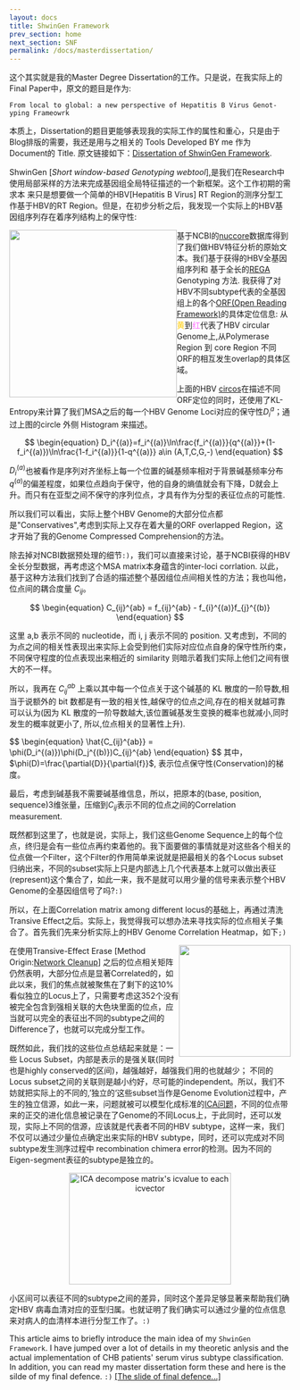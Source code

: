 ```yaml
---
layout: docs
title: ShwinGen Framework
prev_section: home
next_section: SNF
permalink: /docs/masterdissertation/
---
```


这个其实就是我的Master Degree Dissertation的工作。只是说，在我实际上的Final Paper中，原文的题目是作为: 

`From local to global: a new perspective of Hepatitis B Virus Genot- 
yping Frameowrk`

本质上，Dissertation的题目更能够表现我的实际工作的属性和重心，只是由于Blog排版的需要，我还是用与之相关的 Tools Developed BY me 作为 Document的
Title. 原文链接如下：<a href="{{site.baseurl}}/assets/MasterDissertation.pdf">Dissertation of ShwinGen Framework</a>.

ShwinGen [*Short window-based Genotyping webtool*],是我们在Research中使用局部采样的方法来完成基因组全局特征描述的一个新框架。这个工作初期的需求本
来只是想要做一个简单的HBV[Hepatitis B Virus] RT Region的测序分型工作基于HBV的RT Region。但是，在初步分析之后，我发现一个实际上的HBV基因组序列存在着序列结构上的保守性:
<div>
	<img src="{{site.baseurl}}/img/hbv_circos.svg" width="300" height="300" style="float:left;" type="image/svg+xml">
	基于NCBI的<a href="http://www.ncbi.nlm.nih.gov/nuccore">nuccore</a>数据库得到了我们做HBV特征分析的原始文本。我们基于获得的HBV全基因组序列和
	基于全长的<a href="http://newbioafrica.mrc.ac.za/rega-genotype/">REGA</a> Genotyping 方法. 我获得了对HBV不同subtype代表的全基因组上的各个<a href="http://en.wikipedia.org/wiki/Open_reading_frame">ORF(Open Reading Framework)</a>的具体定位信息: 从<a style="color:#FFCC00">黄</a>到<a style="color:#FF66FF">红</a>代表了HBV circular Genome上,从Polymerase Region 到 core Region 不同ORF的相互发生overlap的具体区域。
</div>

上面的HBV <a href="http://circos.ca">circos</a>在描述不同ORF定位的同时，还使用了KL-Entropy来计算了我们MSA之后的每一个HBV Genome Loci对应的保守性$D_{i}^{a}$；通过上图的circle 外侧 Histogram 来描述。

$$
\begin{equation}
D_i^{(a)}=f_i^{(a)}\ln\frac{f_i^{(a)}}{q^{(a)}}+(1-f_i^{(a)})\ln\frac{1-f_i^{(a)}}{1-q^{(a)}}      a\in (A,T,C,G,-)
\end{equation}
$$

$D_i^{(a)}$也被看作是序列对齐坐标上每一个位置的碱基频率相对于背景碱基频率分布$q^{(a)}$的偏差程度，如果位点趋向于保守，他的自身的熵值就会有下降，D就会上升。而只有在亚型之间不保守的序列位点，才具有作为分型的表征位点的可能性.

所以我们可以看出，实际上整个HBV Genome的大部分位点都是"Conservatives",考虑到实际上又存在着大量的ORF overlapped Region，这才开始了我的Genome Compressed Comprehension的方法。

除去掉对NCBI数据预处理的细节`:)`，我们可以直接来讨论，基于NCBI获得的HBV全长分型数据，再考虑这个MSA matrix本身蕴含的inter-loci corrlation.
以此，基于这种方法我们找到了合适的描述整个基因组位点间相关性的方法；我也叫他，位点间的耦合度量 $C_{ij}$。

<div align="center">
$$
\begin{equation}
C_{ij}^{ab} = f_{ij}^{ab} - f_{i}^{(a)}f_{j}^{(b)} 
\end{equation}
$$
</div>

这里 a,b 表示不同的 nucleotide，而 i, j 表示不同的 position. 又考虑到，不同的为点之间的相关性表现出来实际上会受到他们实际对应位点自身的保守性所约束，不同保守程度的位点表现出来相近的 similarity 则暗示着我们实际上他们之间有很大的不一样。

所以，我再在 $C^{ab}_{ij}$ 上乘以其中每一个位点关于这个碱基的 KL 散度的一阶导数,相当于说额外的 bit 数都是有一致的相关性,越保守的位点之间,存在的相关就越可靠可以认为(因为 KL 散度的一阶导数越大,该位置碱基发生变换的概率也就减小,同时发生的概率就更小了, 所以,位点相关的显著性上升).

<div>
$$
\begin{equation}
\hat{C_{ij}^{ab}} = \phi(D_i^{(a)})\phi(D_j^{(b)})C_{ij}^{ab}
\end{equation}
$$
其中，$\phi(D)=\frac{\partial{D}}{\partial{f}}$, 表示位点保守性(Conservation)的梯度。
</div>

最后，考虑到碱基我不需要碱基维信息，所以，把原本的(base, position, sequence)3维张量，压缩到$C_{ij}$表示不同的位点之间的Correlation measurement.


既然都到这里了，也就是说，实际上，我们这些Genome Sequence上的每个位点，终归是会有一些位点再约束着他的。我下面要做的事情就是对这些各个相关的位点做一个Filter，这个Filter的作用简单来说就是把最相关的各个Locus subset归纳出来，不同的subset实际上只是内部选上几个代表基本上就可以做出表征(represent)这个集合了，如此一来，我不是就可以用少量的信号来表示整个HBV Genome的全基因组信号了吗?`:)`

所以，在上面Correlation matrix among different locus的基础上，再通过清洗Transive Effect之后。实际上，我觉得我可以想办法来寻找实际的位点相关子集合了。首先我们先来分析实际上的HBV Genome Correlation Heatmap，如下`;)`
<div>
	<img src="{{site.baseurl}}/img/ND_Cleanup_Positiona.png" width="200" height="200" style="float:right">
</div>

在使用Transive-Effect Erase [Method Origin:<a href="http://www.nature.com/nbt/journal/v31/n8/full/nbt.2657.html">Network Cleanup</a>] 之后的位点相关矩阵仍然表明，大部分位点是显著Correlated的，如此以来，我们的焦点就被聚焦在了剩下的这10% 看似独立的Locus上了，只需要考虑这352个没有被完全包含到强相关联的大色块里面的位点，应当就可以完全的表征出不同的subtype之间的Difference了，也就可以完成分型工作。

既然如此，我们找的这些位点总结起来就是：一些 Locus Subset，内部是表示的是强关联(同时也是highly conserved的区间)，越强越好，越强我们用的也就越少； 不同的Locus subset之间的关联则是越小约好，尽可能的independent。所以，我们不妨就把实际上的不同的,’独立的‘这些subset当作是Genome Evolution过程中，产生的独立信源，如此一来，问题就被可以模型化成标准的<a href="http://en.wikipedia.org/wiki/Independent_component_analysis">ICA问题</a>，不同的位点带来的正交的进化信息被记录在了Genome的不同Locus上，于此同时，还可以发现，实际上不同的信源，应该就是代表者不同的HBV subtype，这样一来，我们不仅可以通过少量位点确定出来实际的HBV subtype，同时，还可以完成对不同subtype发生测序过程中 recombination chimera error的检测。因为不同的Eigen-segment表征的subtype是独立的。

<div align="center">
	<img src="{{site.baseurl}}/img/ICA_Classification.png" width="290" height="200" style="float:center" ALT="ICA decompose matrix's icvalue to each icvector">
</div>

小区间可以表征不同的subtype之间的差异，同时这个差异足够显著来帮助我们确定HBV 病毒血清对应的亚型归属。也就证明了我们确实可以通过少量的位点信息来对病人的血清样本进行分型工作了。`:)`

This article aims to briefly introduce the main idea of my `ShwinGen Framework`. I have jumped over a lot of details in my theoretic anlysis and the actual implementation of CHB patients' serum virus subtype classification. In addition, you can read my master dissertation form these and here is the silde of my final defence. `:)` <a href="{{site.baseurl}}/assets/Final_Defence.pdf">[The slide of final defence...]</a>

























